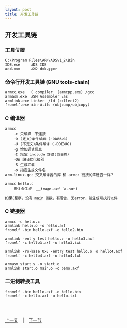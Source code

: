 ```yaml
---
layout: post
title: 开发工具链 
---
```


##  开发工具链

### 工具位置
	C:\Program Files\ARM\ADSv1_2\Bin
	IDE.exe 	ADS IDE
	axd.exe		AXD debugger

### 命令行开发工具链 (GNU tools-chain)
	armcc.exe	C compiler	(armcpp.exe) /gcc
	armasm.exe	ASM Assembler /as
	armlink.exe	Linker	/ld (collect2)
	fromelf.exe	Bin-Utils (objdump/objcopy)

### C 编译器
	armcc
		-c 只编译，不连接
		-D (定义)条件编译 (-DDEBUG)
		-U (不定义)条件编译 (-DDEBUG)
		-g 增加调试信息
		-I 指定 include 路径(自己的)
		-On 编译优化级别
		-S 生成汇编
		-o 指定生成文件名
	arm-linux-gcc 交叉编译器的库 和 armcc 链接的库是否一样？

	armcc hello.c
		默认会生成  __image.axf (a.out)

	如果C程序，没有 main 函数，有警告，无error，能生成可执行文件

### C 链接器
	armcc -c hello.c
	armlink hello.o -o hello.axf
	fromelf -bin hello.axf -o hello2.bin

	armlink -entry test hello.o -o hello3.axf
	fromelf -c hello3.axf -o hello3.txt

	armlink -ro-base 0x0 -entry test hello.o -o hello4.axf
	fromelf -c hello4.axf -o hello4.txt

	armasm start.s -o start.o
	armlink start.o main.o -o demo.axf


### 二进制转换工具
	fromelf -bin hello.axf -o hello.bin
	fromelf -c hello.axf -o hello.txt
	

<br> <br> 
<div> <a href="chp0-1.html">上一节</a> &nbsp;&nbsp; | &nbsp;&nbsp; <a href="chp1-2.html">下一节</a> </div> <br> <br>